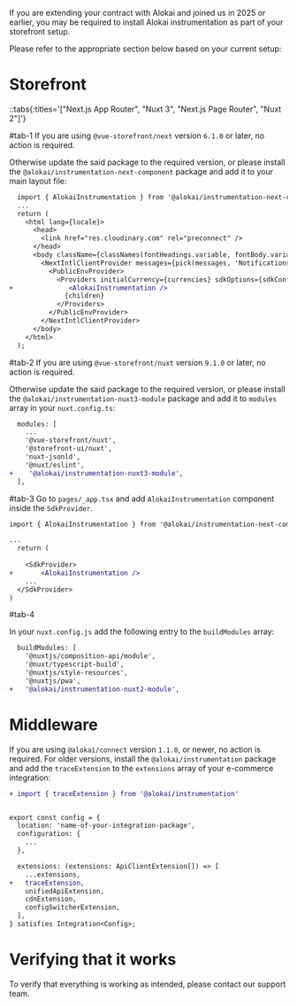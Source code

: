If you are extending your contract with Alokai and joined us in 2025 or earlier, you may be required to install Alokai instrumentation as part of your storefront setup.

Please refer to the appropriate section below based on your current setup:

# Storefront
::tabs{:titles='["Next.js App Router", "Nuxt 3", "Next.js Page Router", "Nuxt 2"]'}

#tab-1
If you are using `@vue-storefront/next` version `6.1.0` or later, no action is required.

Otherwise update the said package to the required version, or please install the `@alokai/instrumentation-next-component` package and add it to your main layout file:

```diff
  import { AlokaiInstrumentation } from '@alokai/instrumentation-next-component';
  ...
  return (
    <html lang={locale}>
      <head>
        <link href="res.cloudinary.com" rel="preconnect" />
      </head>
      <body className={classNames(fontHeadings.variable, fontBody.variable, 'font-body')}>
        <NextIntlClientProvider messages={pick(messages, 'Notifications.NotificationAlert')}>
          <PublicEnvProvider>
            <Providers initialCurrency={currencies} sdkOptions={sdkConfig}>
+              <AlokaiInstrumentation />
              {children}
            </Providers>
          </PublicEnvProvider>
        </NextIntlClientProvider>
      </body>
    </html>
  );
```

#tab-2
If you are using `@vue-storefront/nuxt` version `9.1.0` or later, no action is required.

Otherwise update the said package to the required version, or please install the `@alokai/instrumentation-nuxt3-module` package and add it to `modules` array in your `nuxt.config.ts`:

```diff
  modules: [
    ...
    '@vue-storefront/nuxt',
    '@storefront-ui/nuxt',
    'nuxt-jsonld',
    '@nuxt/eslint',
+    '@alokai/instrumentation-nuxt3-module',
  ],
```

#tab-3
Go to `pages/_app.tsx` and add `AlokaiInstrumentation` component inside the `SdkProvider`.

```diff
import { AlokaiInstrumentation } from '@alokai/instrumentation-next-component';

...
  return (
    
    <SdkProvider>
+       <AlokaiInstrumentation />
    ...
  </SdkProvider>
)
```

#tab-4

In your `nuxt.config.js` add the following entry to the `buildModules` array:

```diff 
  buildModules: [
    '@nuxtjs/composition-api/module',
    '@nuxt/typescript-build',
    '@nuxtjs/style-resources',
    '@nuxtjs/pwa',
+   '@alokai/instrumentation-nuxt2-module',
```


# Middleware
If you are using `@alokai/connect` version `1.1.0`, or newer, no action is required.
For older versions, install the `@alokai/instrumentation` package and add the `traceExtension` to the `extensions` array of your e-commerce integration:


```diff
+ import { traceExtension } from '@alokai/instrumentation'


export const config = {
  location: 'name-of-your-integration-package',
  configuration: {
    ...
  },

  extensions: (extensions: ApiClientExtension[]) => [
    ...extensions,
+   traceExtension,
    unifiedApiExtension,
    cdnExtension,
    configSwitcherExtension,
  ],
} satisfies Integration<Config>;
```

# Verifying that it works
To verify that everything is working as intended, please contact our support team.

